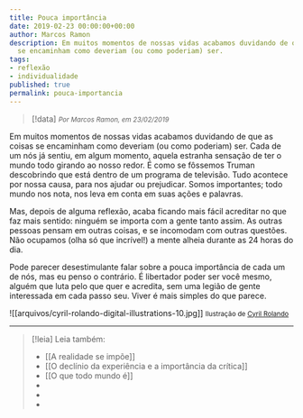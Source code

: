 ```yaml
---
title: Pouca importância
date: 2019-02-23 00:00:00+00:00
author: Marcos Ramon
description: Em muitos momentos de nossas vidas acabamos duvidando de que as coisas
  se encaminham como deveriam (ou como poderiam) ser.
tags:
- reflexão
- individualidade
published: true
permalink: pouca-importancia
---
```

> [!data] <small><i>Por Marcos Ramon, em 23/02/2019</i></small>

Em muitos momentos de nossas vidas acabamos duvidando de que as coisas se encaminham como deveriam (ou como poderiam) ser. Cada de um nós já sentiu, em algum momento, aquela estranha sensação de ter o mundo todo girando ao nosso redor. É como se fôssemos Truman descobrindo que está dentro de um programa de televisão. Tudo acontece por nossa causa, para nos ajudar ou prejudicar. Somos importantes; todo mundo nos nota, nos leva em conta em suas ações e palavras.

Mas, depois de alguma reflexão, acaba ficando mais fácil acreditar no que faz mais sentido: ninguém se importa com a gente tanto assim. As outras pessoas pensam em outras coisas, e se incomodam com outras questões. Não ocupamos (olha só que incrível!) a mente alheia durante as 24 horas do dia.  

Pode parecer desestimulante falar sobre a pouca importância de cada um de nós, mas eu penso o contrário. É libertador poder ser você mesmo, alguém que luta pelo que quer e acredita, sem uma legião de gente interessada em cada passo seu. Viver é mais simples do que parece.

![[arquivos/cyril-rolando-digital-illustrations-10.jpg]]
<small>Ilustração de <a href="https://www.behance.net/aquasixio">Cyril Rolando</a></small>




---
> [!leia] Leia também:
> - [[A realidade se impõe]]
> - [[O declínio da experiência e a importância da crítica]]
> - [[O que todo mundo é]]
> -
> -
> -